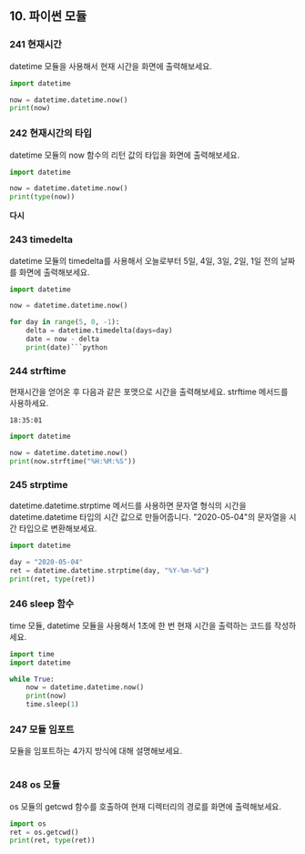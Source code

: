 ## 10. 파이썬 모듈

### 241 현재시간
datetime 모듈을 사용해서 현재 시간을 화면에 출력해보세요.

```python
import datetime

now = datetime.datetime.now()
print(now)
```

### 242 현재시간의 타입
datetime 모듈의 now 함수의 리턴 값의 타입을 화면에 출력해보세요.

```python
import datetime

now = datetime.datetime.now()
print(type(now))
```
**다시**
### 243 timedelta
datetime 모듈의 timedelta를 사용해서 오늘로부터 5일, 4일, 3일, 2일, 1일 전의 날짜를 화면에 출력해보세요.

```python
import datetime

now = datetime.datetime.now()

for day in range(5, 0, -1):
    delta = datetime.timedelta(days=day)
    date = now - delta
    print(date)```python

```

### 244 strftime
현재시간을 얻어온 후 다음과 같은 포맷으로 시간을 출력해보세요. strftime 메서드를 사용하세요.
```
18:35:01 
```
```python
import datetime

now = datetime.datetime.now()
print(now.strftime("%H:%M:%S"))

```

### 245 strptime
datetime.datetime.strptime 메서드를 사용하면 문자열 형식의 시간을 datetime.datetime 타입의 시간 값으로 만들어줍니다. "2020-05-04"의 문자열을 시간 타입으로 변환해보세요.
```python
import datetime

day = "2020-05-04"
ret = datetime.datetime.strptime(day, "%Y-%m-%d")
print(ret, type(ret))
```

### 246 sleep 함수
time 모듈, datetime 모듈을 사용해서 1초에 한 번 현재 시간을 출력하는 코드를 작성하세요.
```python
import time
import datetime

while True:
    now = datetime.datetime.now()
    print(now)
    time.sleep(1)
```

### 247 모듈 임포트
모듈을 임포트하는 4가지 방식에 대해 설명해보세요.
```python

```

### 248 os 모듈
os 모듈의 getcwd 함수를 호출하여 현재 디렉터리의 경로를 화면에 출력해보세요.
```python
import os
ret = os.getcwd()
print(ret, type(ret))
```
